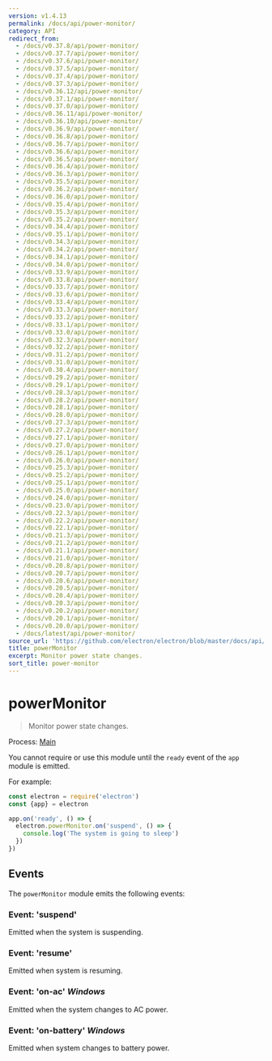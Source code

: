 ```yaml
---
version: v1.4.13
permalink: /docs/api/power-monitor/
category: API
redirect_from:
  - /docs/v0.37.8/api/power-monitor/
  - /docs/v0.37.7/api/power-monitor/
  - /docs/v0.37.6/api/power-monitor/
  - /docs/v0.37.5/api/power-monitor/
  - /docs/v0.37.4/api/power-monitor/
  - /docs/v0.37.3/api/power-monitor/
  - /docs/v0.36.12/api/power-monitor/
  - /docs/v0.37.1/api/power-monitor/
  - /docs/v0.37.0/api/power-monitor/
  - /docs/v0.36.11/api/power-monitor/
  - /docs/v0.36.10/api/power-monitor/
  - /docs/v0.36.9/api/power-monitor/
  - /docs/v0.36.8/api/power-monitor/
  - /docs/v0.36.7/api/power-monitor/
  - /docs/v0.36.6/api/power-monitor/
  - /docs/v0.36.5/api/power-monitor/
  - /docs/v0.36.4/api/power-monitor/
  - /docs/v0.36.3/api/power-monitor/
  - /docs/v0.35.5/api/power-monitor/
  - /docs/v0.36.2/api/power-monitor/
  - /docs/v0.36.0/api/power-monitor/
  - /docs/v0.35.4/api/power-monitor/
  - /docs/v0.35.3/api/power-monitor/
  - /docs/v0.35.2/api/power-monitor/
  - /docs/v0.34.4/api/power-monitor/
  - /docs/v0.35.1/api/power-monitor/
  - /docs/v0.34.3/api/power-monitor/
  - /docs/v0.34.2/api/power-monitor/
  - /docs/v0.34.1/api/power-monitor/
  - /docs/v0.34.0/api/power-monitor/
  - /docs/v0.33.9/api/power-monitor/
  - /docs/v0.33.8/api/power-monitor/
  - /docs/v0.33.7/api/power-monitor/
  - /docs/v0.33.6/api/power-monitor/
  - /docs/v0.33.4/api/power-monitor/
  - /docs/v0.33.3/api/power-monitor/
  - /docs/v0.33.2/api/power-monitor/
  - /docs/v0.33.1/api/power-monitor/
  - /docs/v0.33.0/api/power-monitor/
  - /docs/v0.32.3/api/power-monitor/
  - /docs/v0.32.2/api/power-monitor/
  - /docs/v0.31.2/api/power-monitor/
  - /docs/v0.31.0/api/power-monitor/
  - /docs/v0.30.4/api/power-monitor/
  - /docs/v0.29.2/api/power-monitor/
  - /docs/v0.29.1/api/power-monitor/
  - /docs/v0.28.3/api/power-monitor/
  - /docs/v0.28.2/api/power-monitor/
  - /docs/v0.28.1/api/power-monitor/
  - /docs/v0.28.0/api/power-monitor/
  - /docs/v0.27.3/api/power-monitor/
  - /docs/v0.27.2/api/power-monitor/
  - /docs/v0.27.1/api/power-monitor/
  - /docs/v0.27.0/api/power-monitor/
  - /docs/v0.26.1/api/power-monitor/
  - /docs/v0.26.0/api/power-monitor/
  - /docs/v0.25.3/api/power-monitor/
  - /docs/v0.25.2/api/power-monitor/
  - /docs/v0.25.1/api/power-monitor/
  - /docs/v0.25.0/api/power-monitor/
  - /docs/v0.24.0/api/power-monitor/
  - /docs/v0.23.0/api/power-monitor/
  - /docs/v0.22.3/api/power-monitor/
  - /docs/v0.22.2/api/power-monitor/
  - /docs/v0.22.1/api/power-monitor/
  - /docs/v0.21.3/api/power-monitor/
  - /docs/v0.21.2/api/power-monitor/
  - /docs/v0.21.1/api/power-monitor/
  - /docs/v0.21.0/api/power-monitor/
  - /docs/v0.20.8/api/power-monitor/
  - /docs/v0.20.7/api/power-monitor/
  - /docs/v0.20.6/api/power-monitor/
  - /docs/v0.20.5/api/power-monitor/
  - /docs/v0.20.4/api/power-monitor/
  - /docs/v0.20.3/api/power-monitor/
  - /docs/v0.20.2/api/power-monitor/
  - /docs/v0.20.1/api/power-monitor/
  - /docs/v0.20.0/api/power-monitor/
  - /docs/latest/api/power-monitor/
source_url: 'https://github.com/electron/electron/blob/master/docs/api/power-monitor.md'
title: powerMonitor
excerpt: Monitor power state changes.
sort_title: power-monitor
---
```

# powerMonitor

> Monitor power state changes.

Process: [Main]({{site.baseurl}}/docs/glossary#main-process)

You cannot require or use this module until the `ready` event of the `app` module is emitted.

For example:

```javascript
const electron = require('electron')
const {app} = electron

app.on('ready', () => {
  electron.powerMonitor.on('suspend', () => {
    console.log('The system is going to sleep')
  })
})
```

## Events

The `powerMonitor` module emits the following events:

### Event: 'suspend'

Emitted when the system is suspending.

### Event: 'resume'

Emitted when system is resuming.

### Event: 'on-ac' _Windows_

Emitted when the system changes to AC power.

### Event: 'on-battery' _Windows_

Emitted when system changes to battery power.
